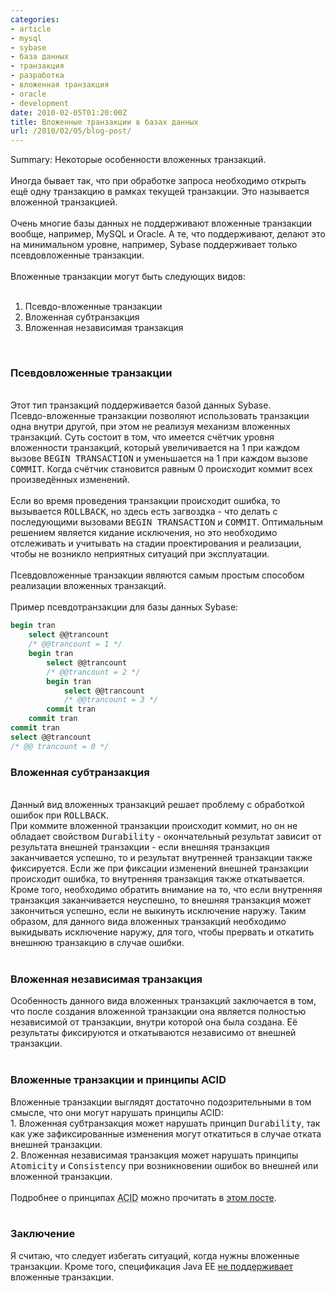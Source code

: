 ```yaml
---
categories:
- article
- mysql
- sybase
- база данных
- транзакция
- разработка
- вложенная транзакция
- oracle
- development
date: 2010-02-05T01:20:00Z
title: Вложенные транзакции в базах данных
url: /2010/02/05/blog-post/
---
```


Summary: Некоторые особенности вложенных транзакций.<br />
<br />
Иногда бывает так, что при обработке запроса необходимо открыть ещё одну транзакцию в рамках текущей транзакции. Это называется вложенной транзакцией. <br />
<br />
Очень многие базы данных не поддерживают вложенные транзакции вообще, например, MySQL и Oracle. А те, что поддерживают, делают это на минимальном уровне, например, Sybase поддерживает только псевдовложенные транзакции.<br />
<br />
Вложенные транзакции могут быть следующих видов:<br />
<br />
<ol><li>Псевдо-вложенные транзакции</li>
<li>Вложенная субтранзакция</li>
<li>Вложенная независимая транзакция</li>
</ol><br />
<h3>Псевдовложенные транзакции</h3><br />
Этот тип транзакций поддерживается базой данных Sybase.<br />
Псевдо-вложенные транзакции позволяют использовать транзакции одна внутри другой, при этом не реализуя механизм вложенных транзакций. Суть состоит в том, что имеется счётчик уровня вложенности транзакций, который увеличивается на 1 при каждом вызове <tt>BEGIN TRANSACTION</tt> и уменьшается на 1 при каждом вызове <tt>COMMIT</tt>. Когда счётчик становится равным 0 происходит коммит всех произведённых изменений.<br />
<br />
Если во время проведения транзакции происходит ошибка, то вызывается <tt>ROLLBACK</tt>, но здесь есть загвоздка - что делать с последующими вызовами <tt>BEGIN TRANSACTION</tt>  и <tt>COMMIT</tt>. Оптимальным решением является кидание исключения, но это необходимо отслеживать и учитывать на стадии проектирования и реализации, чтобы не возникло неприятных ситуаций при эксплуатации.<br />
<br />
Псевдовложенные транзакции являются самым простым способом реализации вложенных транзакций.<br />
<br />
Пример псевдотранзакции для базы данных Sybase:<br />

```sql
begin tran
    select @@trancount
    /* @@trancount = 1 */
    begin tran
        select @@trancount
        /* @@trancount = 2 */
        begin tran
            select @@trancount
            /* @@trancount = 3 */
        commit tran
    commit tran
commit tran
select @@trancount
/* @@ trancount = 0 */
```

<h3>Вложенная субтранзакция</h3><br />
Данный вид вложенных транзакций решает проблему с обработкой ошибок при <tt>ROLLBACK</tt>. <br />
При коммите вложенной транзакции происходит коммит, но он не обладает свойством <tt>Durability</tt> - окончательный результат зависит от результата внешней транзакции - если внешняя транзакция заканчивается успешно, то и результат внутренней транзакции также фиксируется. Если же при фиксации изменений внешней транзакции происходит ошибка, то внутренняя транзакция также откатывается. Кроме того, необходимо обратить внимание на то, что если внутренняя транзакция заканчивается неуспешно, то внешняя транзакция может закончиться успешно, если не выкинуть исключение наружу. Таким образом, для данного вида вложенных транзакций необходимо выкидывать исключение наружу, для того, чтобы прервать и откатить внешнюю транзакцию в случае ошибки.<br />
<br />
<h3>Вложенная независимая транзакция</h3>Особенность данного вида вложенных транзакций заключается в том, что после создания вложенной транзакции она является полностью независимой от транзакции, внутри которой она была создана. Её результаты фиксируются и откатываются независимо от внешней транзакции.<br />
<br />
<h3>Вложенные транзакции и принципы ACID</h3>Вложенные транзакции выглядят достаточно подозрительными в том смысле, что они могут нарушать принципы ACID: <br />
1. Вложенная субтранзакция может нарушать принцип <tt>Durability</tt>, так как уже зафиксированные изменения могут откатиться в случае отката внешней транзакции.<br />
2. Вложенная независимая транзакция может нарушать принципы <tt>Atomicity</tt> и <tt>Consistency</tt> при возникновении ошибок во внешней или вложенной транзакции.<br />
<br />
Подробнее о принципах <abbr title="Atomicity, Consistency, Isolation, Durability">ACID</abbr> можно прочитать в <a href="http://atamanenko.blogspot.com/2009/04/blog-post_24.html">этом посте</a>.<br />
<br />
<h3>Заключение</h3>Я считаю, что следует избегать ситуаций, когда нужны вложенные транзакции. Кроме того, спецификация Java EE <a href="http://java.sun.com/javaee/6/docs/api/javax/ejb/TransactionAttributeType.html">не поддерживает</a> вложенные транзакции.
